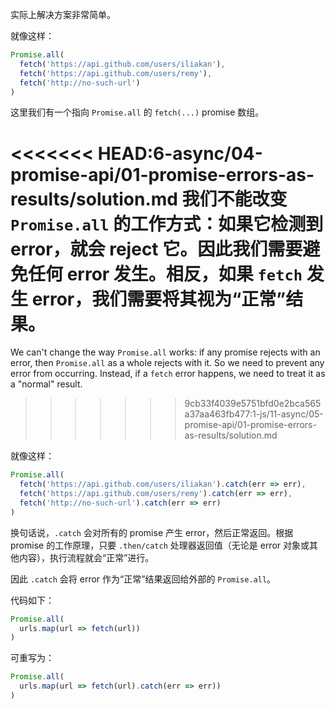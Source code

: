 实际上解决方案非常简单。

就像这样：

```js
Promise.all(
  fetch('https://api.github.com/users/iliakan'),
  fetch('https://api.github.com/users/remy'),
  fetch('http://no-such-url')
)
```

这里我们有一个指向 `Promise.all` 的 `fetch(...)` promise 数组。

<<<<<<< HEAD:6-async/04-promise-api/01-promise-errors-as-results/solution.md
我们不能改变 `Promise.all` 的工作方式：如果它检测到 error，就会 reject 它。因此我们需要避免任何 error 发生。相反，如果 `fetch` 发生 error，我们需要将其视为“正常”结果。
=======
We can't change the way `Promise.all` works: if any promise rejects with an error, then `Promise.all` as a whole rejects with it. So we need to prevent any error from occurring. Instead, if a `fetch` error happens, we need to treat it as a "normal" result.
>>>>>>> 9cb33f4039e5751bfd0e2bca565a37aa463fb477:1-js/11-async/05-promise-api/01-promise-errors-as-results/solution.md

就像这样：

```js
Promise.all(
  fetch('https://api.github.com/users/iliakan').catch(err => err),
  fetch('https://api.github.com/users/remy').catch(err => err),
  fetch('http://no-such-url').catch(err => err)
)
```

换句话说，`.catch` 会对所有的 promise 产生 error，然后正常返回。根据 promise 的工作原理，只要 `.then/catch` 处理器返回值（无论是 error 对象或其他内容），执行流程就会“正常”进行。

因此 `.catch` 会将 error 作为“正常”结果返回给外部的 `Promise.all`。

代码如下：
```js
Promise.all(
  urls.map(url => fetch(url))
)
```

可重写为：

```js
Promise.all(
  urls.map(url => fetch(url).catch(err => err))
)
```
